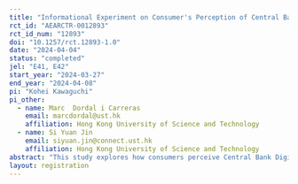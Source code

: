 ```yaml
---
title: "Informational Experiment on Consumer's Perception of Central Bank Digital Currency as Liquidity Assets"
rct_id: "AEARCTR-0012893"
rct_id_num: "12893"
doi: "10.1257/rct.12893-1.0"
date: "2024-04-04"
status: "completed"
jel: "E41, E42"
start_year: "2024-03-27"
end_year: "2024-04-08"
pi: "Kohei Kawaguchi"
pi_other:
  - name: Marc  Dordal i Carreras
    email: marcdordal@ust.hk
    affiliation: Hong Kong University of Science and Technology
  - name: Si Yuan Jin
    email: siyuan.jin@connect.ust.hk
    affiliation: Hong Kong University of Science and Technology
abstract: "This study explores how consumers perceive Central Bank Digital Currency (CBDC) in comparison with traditional financial instruments, focusing on the dual role of CBDC as a liquidity asset and a payment method. Through a survey experiment conducted with 3,000 participants, we investigate the distinction between CBDC as a liquidity asset versus a payment method and how awareness of its security and ecosystem might alter consumer preferences and usage patterns.  "
layout: registration
---
```


